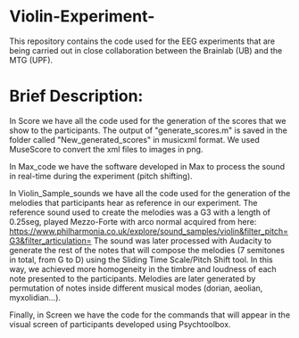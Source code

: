 # Violin-Experiment-
This repository contains the code used for the EEG experiments that are being carried out in close collaboration between the Brainlab (UB) and the MTG (UPF). 

# Brief Description:

In Score we have all the code used for the generation of the scores that we show to the participants. 
The output of "generate_scores.m" is saved in the folder called "New_generated_scores" in musicxml format. We used MuseScore to
convert the xml files to images in png. 

In Max_code we have the software developed in Max to process the sound in real-time during the experiment (pitch shifting).  

In Violin_Sample_sounds we have all the code used for the generation of the melodies that participants hear as reference in our
experiment. The reference sound used to create the melodies was a G3 with a length of 0.25seg, played Mezzo-Forte with arco normal 
acquired from here: 
https://www.philharmonia.co.uk/explore/sound_samples/violin&filter_pitch=G3&filter_articulation= 
The sound was later processed with Audacity to generate the rest of the notes that will compose the melodies (7 semitones in total, 
from G to D) using the Sliding Time Scale/Pitch Shift tool. In this way, we achieved more homogeneity in the timbre and loudness of 
each note presented to the participants. Melodies are later generated by permutation of notes inside different musical modes (dorian,
aeolian, myxolidian...). 

Finally, in Screen we have the code for the commands that will appear in the visual screen of participants developed using Psychtoolbox.


